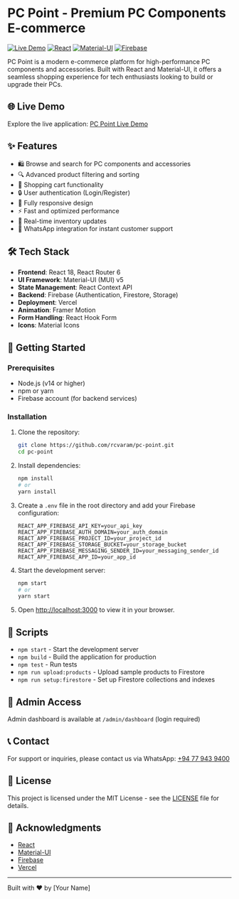 # PC Point - Premium PC Components E-commerce

[![Live Demo](https://img.shields.io/badge/Live%20Demo-View%20Site-brightgreen)](https://pc-point-chankanai.vercel.app/)
[![React](https://img.shields.io/badge/React-18.2.0-61DAFB?logo=react)](https://reactjs.org/)
[![Material-UI](https://img.shields.io/badge/Material--UI-5.14.10-0081CB?logo=mui)](https://mui.com/)
[![Firebase](https://img.shields.io/badge/Firebase-9.22.0-FFCA28?logo=firebase)](https://firebase.google.com/)

PC Point is a modern e-commerce platform for high-performance PC components and accessories. Built with React and Material-UI, it offers a seamless shopping experience for tech enthusiasts looking to build or upgrade their PCs.

## 🌐 Live Demo

Explore the live application: [PC Point Live Demo](https://pc-point-chankanai.vercel.app/)

## ✨ Features

- 🛍️ Browse and search for PC components and accessories
- 🔍 Advanced product filtering and sorting
- 🛒 Shopping cart functionality
- 🔒 User authentication (Login/Register)
- 📱 Fully responsive design
- ⚡ Fast and optimized performance
- 🔄 Real-time inventory updates
- 📱 WhatsApp integration for instant customer support

## 🛠️ Tech Stack

- **Frontend**: React 18, React Router 6
- **UI Framework**: Material-UI (MUI) v5
- **State Management**: React Context API
- **Backend**: Firebase (Authentication, Firestore, Storage)
- **Deployment**: Vercel
- **Animation**: Framer Motion
- **Form Handling**: React Hook Form
- **Icons**: Material Icons

## 🚀 Getting Started

### Prerequisites

- Node.js (v14 or higher)
- npm or yarn
- Firebase account (for backend services)

### Installation

1. Clone the repository:
   ```bash
   git clone https://github.com/rcvaram/pc-point.git
   cd pc-point
   ```

2. Install dependencies:
   ```bash
   npm install
   # or
   yarn install
   ```

3. Create a `.env` file in the root directory and add your Firebase configuration:
   ```env
   REACT_APP_FIREBASE_API_KEY=your_api_key
   REACT_APP_FIREBASE_AUTH_DOMAIN=your_auth_domain
   REACT_APP_FIREBASE_PROJECT_ID=your_project_id
   REACT_APP_FIREBASE_STORAGE_BUCKET=your_storage_bucket
   REACT_APP_FIREBASE_MESSAGING_SENDER_ID=your_messaging_sender_id
   REACT_APP_FIREBASE_APP_ID=your_app_id
   ```

4. Start the development server:
   ```bash
   npm start
   # or
   yarn start
   ```

5. Open [http://localhost:3000](http://localhost:3000) to view it in your browser.

## 🔧 Scripts

- `npm start` - Start the development server
- `npm build` - Build the application for production
- `npm test` - Run tests
- `npm run upload:products` - Upload sample products to Firestore
- `npm run setup:firestore` - Set up Firestore collections and indexes

## 📱 Admin Access

Admin dashboard is available at `/admin/dashboard` (login required)

## 📞 Contact

For support or inquiries, please contact us via WhatsApp: [+94 77 943 9400](https://wa.me/94779439400)

## 📄 License

This project is licensed under the MIT License - see the [LICENSE](LICENSE) file for details.

## 🙏 Acknowledgments

- [React](https://reactjs.org/)
- [Material-UI](https://mui.com/)
- [Firebase](https://firebase.google.com/)
- [Vercel](https://vercel.com/)

---

Built with ❤️ by [Your Name]